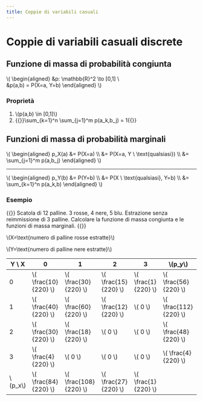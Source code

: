 ```yaml
---
title: Coppie di variabili casuali
---
```

# Coppie di variabili casuali discrete

## Funzione di massa di probabilità congiunta

\\(
\begin{aligned}
&p: \mathbb{R}^2 \to [0,1] \\\
 &p(a,b) = P(X=a, Y=b)
\end{aligned}
\\)

### Proprietà

1. \\(p(a,b) \in [0,1]\\)
2. {{<katex>}}\sum_{k=1}^n \sum_{j=1}^m p(a_k,b_j) = 1{{</katex>}}

## Funzioni di massa di probabilità marginali

\\(
\begin{aligned}
p_X(a) &= P(X=a) \\\ &= P(X=a, Y \\ \text{qualsiasi}) \\\ &= \sum_{j=1}^m p(a,b_j)
\end{aligned}
\\)

---

\\(
\begin{aligned}
p_Y(b) &= P(Y=b) \\\ &= P(X \\ \text{qualsiasi}, Y=b) \\\ &= \sum_{k=1}^n p(a_k,b)
\end{aligned}
\\)

### Esempio

{{<hint info>}}
Scatola di 12 palline. 3 rosse, 4 nere, 5 blu. Estrazione senza reimmissione di 3 palline.
Calcolare la funzione di massa congiunta e le funzioni di massa marginali.
{{</hint>}}

\\(X=\text{numero di palline rosse estratte}\\)

\\(Y=\text{numero di palline nere estratte}\\)

| Y \ X     | 0                      | 1                       | 2                      | 3                     | \\(p_y\\)               |
| --------- | ---------------------- | ----------------------- | ---------------------- | --------------------- | ----------------------- |
| 0         | \\( \frac{10}{220} \\) | \\( \frac{30}{220} \\)  | \\( \frac{15}{220} \\) | \\( \frac{1}{220} \\) | \\( \frac{56}{220} \\)  |
| 1         | \\( \frac{40}{220} \\) | \\( \frac{60}{220} \\)  | \\( \frac{12}{220} \\) | \\( 0 \\)             | \\( \frac{112}{220} \\) |
| 2         | \\( \frac{30}{220} \\) | \\( \frac{18}{220} \\)  | \\( 0 \\)              | \\( 0 \\)             | \\( \frac{48}{220} \\)  |
| 3         | \\( \frac{4}{220} \\)  | \\( 0 \\)               | \\( 0 \\)              | \\( 0 \\)             | \\( \frac{4}{220} \\)   |
| \\(p_x\\) | \\( \frac{84}{220} \\) | \\( \frac{108}{220} \\) | \\( \frac{27}{220} \\) | \\( \frac{1}{220} \\) |                         |


